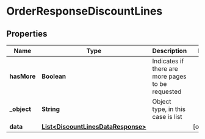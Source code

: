 

# OrderResponseDiscountLines

## Properties

Name | Type | Description | Notes
------------ | ------------- | ------------- | -------------
**hasMore** | **Boolean** | Indicates if there are more pages to be requested | 
**_object** | **String** | Object type, in this case is list | 
**data** | [**List&lt;DiscountLinesDataResponse&gt;**](DiscountLinesDataResponse.md) |  |  [optional]




